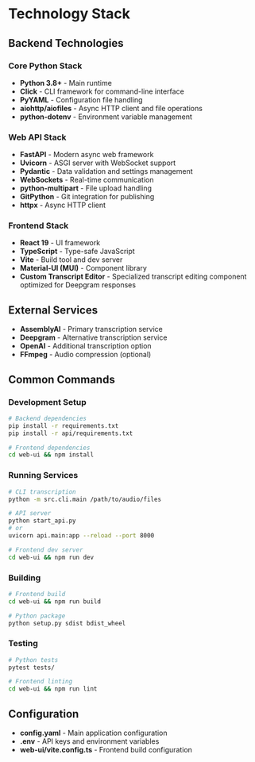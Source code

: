 # Technology Stack

## Backend Technologies

### Core Python Stack
- **Python 3.8+** - Main runtime
- **Click** - CLI framework for command-line interface
- **PyYAML** - Configuration file handling
- **aiohttp/aiofiles** - Async HTTP client and file operations
- **python-dotenv** - Environment variable management

### Web API Stack
- **FastAPI** - Modern async web framework
- **Uvicorn** - ASGI server with WebSocket support
- **Pydantic** - Data validation and settings management
- **WebSockets** - Real-time communication
- **python-multipart** - File upload handling
- **GitPython** - Git integration for publishing
- **httpx** - Async HTTP client

### Frontend Stack
- **React 19** - UI framework
- **TypeScript** - Type-safe JavaScript
- **Vite** - Build tool and dev server
- **Material-UI (MUI)** - Component library
- **Custom Transcript Editor** - Specialized transcript editing component optimized for Deepgram responses

## External Services
- **AssemblyAI** - Primary transcription service
- **Deepgram** - Alternative transcription service  
- **OpenAI** - Additional transcription option
- **FFmpeg** - Audio compression (optional)

## Common Commands

### Development Setup
```bash
# Backend dependencies
pip install -r requirements.txt
pip install -r api/requirements.txt

# Frontend dependencies
cd web-ui && npm install
```

### Running Services
```bash
# CLI transcription
python -m src.cli.main /path/to/audio/files

# API server
python start_api.py
# or
uvicorn api.main:app --reload --port 8000

# Frontend dev server
cd web-ui && npm run dev
```

### Building
```bash
# Frontend build
cd web-ui && npm run build

# Python package
python setup.py sdist bdist_wheel
```

### Testing
```bash
# Python tests
pytest tests/

# Frontend linting
cd web-ui && npm run lint
```

## Configuration
- **config.yaml** - Main application configuration
- **.env** - API keys and environment variables
- **web-ui/vite.config.ts** - Frontend build configuration